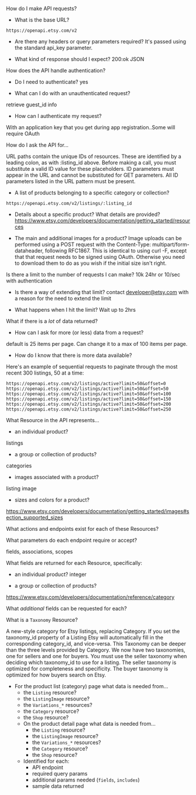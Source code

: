 How do I make API requests?
 
 *  What is the base URL?
   ```
   https://openapi.etsy.com/v2
   ```
 
 * Are there any headers or query parameters required?
  It's passed using the standard api_key parameter.
 
 * What kind of response should I expect?
  200:ok      JSON

How does the API handle authentication?
 
 
 * Do I need to authenticate?
 yes

 * What can I do with an unauthenticated request?
  
retrieve guest_id info

 * How can I authenticate my request?
 
With an application key that you get during app registration..Some will require OAuth

How do I ask the API for...

URL paths contain the unique IDs of resources. These are identified by a leading colon, as with :listing_id above. Before making a call, you must substitute a valid ID value for these placeholders. ID parameters must appear in the URL and cannot be substituted for GET parameters. All ID parameters listed in the URL pattern must be present.

 * A list of products belonging to a specific category or collection?
 ```
 https://openapi.etsy.com/v2/listings/:listing_id
 ```

 * Details about a specific product? What details are provided?
 https://www.etsy.com/developers/documentation/getting_started/resources

 * The main and additional images for a product?
  Image uploads can be performed using a POST request with the Content-Type: multipart/form-dataheader, following RFC1867. This is identical to using curl -F, except that that request needs to be signed using OAuth.
Otherwise you need to download them to do as you wish if the initial size isn't right.

Is there a limit to the number of requests I can make?
10k 24hr or 10/sec with authentication

 * Is there a way of extending that limit?
  contact developer@etsy.com with a reason for the need to extend the limit

 * What happens when I hit the limit?
  Wait up to 2hrs

What if there is a _lot_ of data returned?

 * How can I ask for more (or less) data from a request?
  
default is 25 items per page. Can change it to a max of 100 items per page.

 * How do I know that there is more data available?
 
Here's an example of sequential requests to paginate through the most recent 300 listings, 50 at a time:
```
https://openapi.etsy.com/v2/listings/active?limit=50&offset=0
https://openapi.etsy.com/v2/listings/active?limit=50&offset=50
https://openapi.etsy.com/v2/listings/active?limit=50&offset=100
https://openapi.etsy.com/v2/listings/active?limit=50&offset=150
https://openapi.etsy.com/v2/listings/active?limit=50&offset=200
https://openapi.etsy.com/v2/listings/active?limit=50&offset=250
```

What Resource in the API represents...
 
 * an individual product?
 
listings
 
 * a group or collection of products?
 
categories
 
 * images associated with a product?
 
listing image

 * sizes and colors for a product?
 
https://www.etsy.com/developers/documentation/getting_started/images#section_supported_sizes


What actions and endpoints exist for each of these Resources?



What parameters do each endpoint require or accept?

   fields, associations, scopes


What fields are returned for each Resource, specifically:


 * an individual product?
 integer



 * a group or collection of products?

https://www.etsy.com/developers/documentation/reference/category

What _additional_ fields can be requested for each?


What is a `Taxonomy` Resource?

A new-style category for Etsy listings, replacing Category. If you set the taxonomy_id property of a Listing Etsy will automatically fill in the corresponding category_id, and vice-versa. This Taxonomy can be deeper than the three levels provided by Category. We now have two taxonomies, one for sellers and one for buyers. You must use the seller taxonomy when deciding which taxonomy_id to use for a listing. The seller taxonomy is optimized for completeness and specificity. The buyer taxonomy is optimized for how buyers search on Etsy.


* For the product list (category) page what data is needed from...
    * the `Listing` resource?
    * the `ListingImage` resource?
    * the `Variations_*` resources?
    * the `Category` resource?
    * the `Shop` resource?
  * On the product detail page what data is needed from...
    * the `Listing` resource?
    * the `ListingImage` resource?
    * the `Variations_*` resources?
    * the `Category` resource?
    * the `Shop` resource?
  * Identified for each:
    * API endpoint
    * required query params
    * additional params needed (`fields`, `includes`)
    * sample data returned
